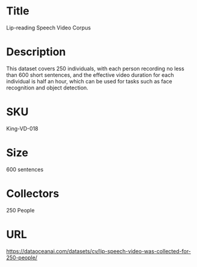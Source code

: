# Title 
Lip-reading Speech Video Corpus

# Description
This dataset covers 250 individuals, with each person recording no less than 600 short sentences, and the effective video duration for each individual is half an hour, which can be used for tasks such as face recognition and object detection.
                          
# SKU
King-VD-018

# Size
600 sentences

# Collectors
250 People
            
# URL
https://dataoceanai.com/datasets/cv/lip-speech-video-was-collected-for-250-people/
